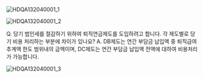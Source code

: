 
![HDQA132040001_1](HDQA132040001_1.jpg)


![HDQA132040001_2](HDQA132040001_2.jpg)

Q. 당기 법인세를 절감하기 위하여 퇴직연금제도를 도입하려고 합니다. 각 제도별로 당기 비용 처리하는 부분에 차이가 있나요?
A. DB제도는 연간 부담금 납입액 중 퇴직급여추계액 한도 범위내의 금액이며, DC제도는 연간 부담금 납입액 전액에 대하여 비용처리가 가능합니다.

![HDQA132040001_3](HDQA132040001_3.jpg)

